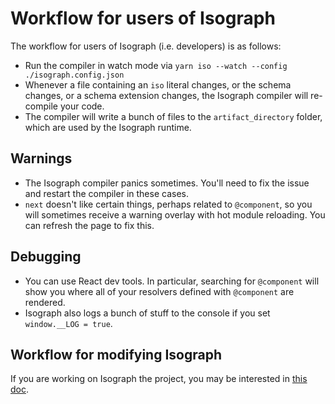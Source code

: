 # Workflow for users of Isograph

The workflow for users of Isograph (i.e. developers) is as follows:

- Run the compiler in watch mode via `yarn iso --watch --config ./isograph.config.json`
- Whenever a file containing an `iso` literal changes, or the schema changes, or a schema extension changes, the Isograph compiler will re-compile your code.
- The compiler will write a bunch of files to the `artifact_directory` folder, which are used by the Isograph runtime.

## Warnings

- The Isograph compiler panics sometimes. You'll need to fix the issue and restart the compiler in these cases.
- `next` doesn't like certain things, perhaps related to `@component`, so you will sometimes receive a warning overlay with hot module reloading. You can refresh the page to fix this.

## Debugging

- You can use React dev tools. In particular, searching for `@component` will show you where all of your resolvers defined with `@component` are rendered.
- Isograph also logs a bunch of stuff to the console if you set `window.__LOG = true`.

## Workflow for modifying Isograph

If you are working on Isograph the project, you may be interested in [this doc](../development-workflow).
